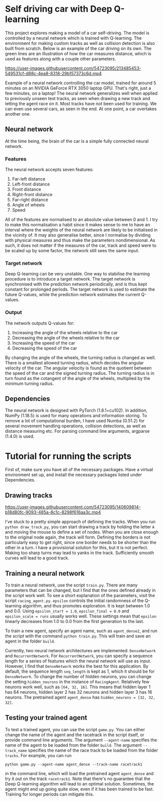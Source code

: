 # Self driving car with Deep Q-learning
This project explores making a model of a car self-driving. The model is controlled by a neural network which is trained with Q-learning. The environment for making custom tracks as well as collision detection is also built from scratch. Below is an example of the car driving on its own. The green lines are an illustration of how the car measures distance, which is used as features along with a couple other parameters.





https://user-images.githubusercontent.com/54723095/213485453-549531cf-d88c-4ea8-8318-29b157373c6d.mp4




Example of a neural network controlling the car model, trained for around 5 minutes on an NVIDIA GeForce RTX 3050 laptop GPU. That's right, just a few minutes, on a laptop! The neural network generalizes well when applied to previously unseen test tracks, as seen when drawing a new track and letting the agent race on it. Most tracks have not been used for training. We can even use several cars, as seen in the end. At one point, a car overtakes another one.


## Neural network
At the time being, the brain of the car is a simple fully connected neural network.

### Features
The neural network accepts seven features:
1. Far-left distance
2. Left-front distance
3. Front distance
4. Right-front distance
5. Far-right distance
6. Angle of wheels
7. Speed

All of the features are normalised to an absolute value between 0 and 1. I try to make this normalisation a habit since it makes sense to me to have an interval where the weights of the neural network are likely to be initialised in the vicinity of. It may also generalise better, since I normalise by dividing with physical measures and thus make the parameters nondimensional. As such, it does not matter if the measures of the car, track and speed were to be scaled up by some factor, the network still sees the same input. 

### Target network
Deep Q-learning can be very unstable. One way to stabilise the learning procedure is to introduce a target network. The target network is synchronised with the prediction network periodically, and is thus kept constant for prolonged periods. The target network is used to estimate the future Q-values, while the prediction network estimates the current Q-values.

### Output
The network outputs Q-values for:
1. Increasing the angle of the wheels relative to the car
2. Decreasing the angle of the wheels relative to the car
3. Increasing the speed of the car
4. Decreasing the speed of the car

By changing the angle of the wheels, the turning radius is changed as well. There is a smallest allowed turning radius, which decides the angular velocity of the car. The angular velocity is found as the quotient between the speed of the car and the signed turning radius. The turning radius is in turn found as the cotangent of the angle of the wheels, multiplied by the minimum turning radius.

## Dependencies
The neural network is designed with PyTorch (1.8.1+cu102). In addition, NumPy (1.18.5) is used for many operations and information storing. To remove a lot of computational burden, I have used Numba (0.51.2) for several movement handling operations, collision detections, as well as distance measuring etc. For parsing command line arguments, argparse (1.4.0) is used.

# Tutorial for running the scripts
First of, make sure you have all of the necessary packages. Have a virtual environment set up, and install the necessary packages listed under Dependencies.
## Drawing tracks



https://user-images.githubusercontent.com/54723095/140609814-b18d80fc-9093-485a-8c1c-8298f616aa3c.mp4

I've stuck to a pretty simple approach of defining the tracks. When you run `python draw_track.py`, you can start drawing a track by holding the letter `A` and moving the mouse to define a set of nodes. When you are close enough to the original node again, the track will form. Defining the borders is not particularly easy to get right, since one border needs to be shorter than the other in a turn. I have a provisional solution for this, but it is not perfect. Making too sharp turns may lead to yanks in the track. Sufficiently smooth curves will lead to a good track.

## Training a neural network
To train a neural network, use the script `train.py`. There are many parameters that can be changed, but I find that the ones defined already in the script work well. To see a short explanation of the parameters, visit the script `racing_agent.py`. `epsilon` controls the initial randomness of the Q-learning algorithm, and thus promotes exploration. It is kept between 1.0 and 0.0. Using `epsilon_start = 1.0`, `epsilon_final = 0.0` and `epsilon_scale = runs` usually works well. These settings mean that `epsilon` linearly decreases from 1.0 to 0.0 from the first generation to the last.

To train a new agent, specify an agent name, such as `agent_dense2`, and run the script with the command `python train.py`. This will train and save an agent in the folder `build`.

Currently, two neural network architectures are implemented: `DenseNetwork` and `RecurrentNetwork`. For `RecurrentNetwork`, you can specify a sequence length for a series of features which the neural network will use as input. However, I find that `DenseNetwork` works the best for this application. By default, the sequence length `seq_length` is kept as 1, which it should be for `DenseNetwork`. To change the number of hidden neurons, you can change the setting `hidden_neurons` in the instance of `RacingAgent`. Relatively few neurons work well, such as `[64, 32, 16]`. This means that hidden layer 1 has 64 neurons, hidden layer 2 has 32 neurons and hidden layer 3 has 16 neurons. The pretrained agent `agent_dense` has `hidden_neurons = [32, 32, 32]`. 

## Testing your trained agent
To test a trained agent, you can use the script `game.py`. You can either change the name of the agent and the racetrack in the script itself, or provide command line arguments. The argument `--agent-name` specifies the name of the agent to be loaded from the folder `build`. The argument `--track_name` specifies the name of the race track to be loaded from the folder `tracks`. For example, you can run 

```
python game.py --agent-name agent_dense --track-name racetrack1
```

in the command line, which will load the pretrained agent `agent_dense` and try it out on the track `racetrack1`. Note that there's no guarantee that the Deep Q-learning algorithm will lead to an optimal solution. Sometimes, the agent might end up going quite slow, even if it has been trained to be fast. Training for longer periods can mitigate this. 
